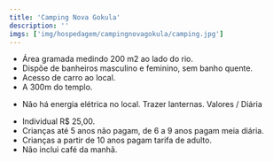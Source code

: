 ```yaml
---
title: 'Camping Nova Gokula'
description: ''
imgs: ['img/hospedagem/campingnovagokula/camping.jpg']
---
```

- Área gramada medindo 200 m2 ao lado do rio.
- Dispõe de banheiros masculino e feminino, sem banho quente.
- Acesso de carro ao local.
- A 300m do templo.
* Não há energia elétrica no local. Trazer lanternas.
Valores / Diária
- Individual R$ 25,00.
- Crianças até 5 anos não pagam, de 6 a 9 anos pagam meia diária.
- Crianças a partir de 10 anos pagam tarifa de adulto.
- Não inclui café da manhã.